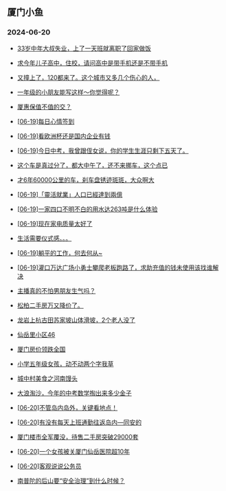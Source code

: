 ## 厦门小鱼 
### 2024-06-20

+ [33岁中年大叔失业，上了一天班就离职了回家做饭](http://bbs.xmfish.com/read-htm-tid-18206916.html)

+ [求今年儿子高中，住校，请问高中是带手机还是不带手机](http://bbs.xmfish.com/read-htm-tid-18207002.html)

+ [又撞上了，120都来了。这个城市又多几个伤心的人，](http://bbs.xmfish.com/read-htm-tid-18207043.html)

+ [一年级的小朋友能写这样～你觉得呢？](http://bbs.xmfish.com/read-htm-tid-18206851.html)

+ [厦惠保值不值的交？](http://bbs.xmfish.com/read-htm-tid-18206905.html)

+ [[06-19]每日心情签到](http://bbs.xmfish.com/read-htm-tid-18206832.html)

+ [[06-19]看欧洲杯还是国内企业有钱](http://bbs.xmfish.com/read-htm-tid-18206986.html)

+ [[06-19]今日中考，我曾跟侄女说，你的学生生涯只剩下五天了。](http://bbs.xmfish.com/read-htm-tid-18207061.html)

+ [这个车是真过分了，都大中午了，还不来挪车，这个点已](http://bbs.xmfish.com/read-htm-tid-18207046.html)

+ [才6年60000公里的车，刹车盘锈迹斑斑，大众啊大](http://bbs.xmfish.com/read-htm-tid-18207044.html)

+ [[06-19]「靈活就業」人口已經達到兩億](http://bbs.xmfish.com/read-htm-tid-18206867.html)

+ [[06-19]一家四口不明不白的用水达263吨是什么体验](http://bbs.xmfish.com/read-htm-tid-18207023.html)

+ [[06-19]现在家电质量太好了](http://bbs.xmfish.com/read-htm-tid-18207129.html)

+ [生活需要仪式感。。。](http://bbs.xmfish.com/read-htm-tid-18206970.html)

+ [[06-19]躺平的工作，何去何从~](http://bbs.xmfish.com/read-htm-tid-18207139.html)

+ [[06-19]灌口万达广场小勇士攀爬老板跑路了，求助充值的钱未使用该找谁解决](http://bbs.xmfish.com/read-htm-tid-18207149.html)

+ [主播真的不怕男朋友生气吗？](http://bbs.xmfish.com/read-htm-tid-18207032.html)

+ [松柏二手房万又降价了。](http://bbs.xmfish.com/read-htm-tid-18207234.html)

+ [龙岩上杭古田苏家坡山体滑坡，2个老人没了](http://bbs.xmfish.com/read-htm-tid-18207222.html)

+ [仙岳里小区46](http://bbs.xmfish.com/read-htm-tid-18207154.html)

+ [厦门房价领跌全国](http://bbs.xmfish.com/read-htm-tid-18207250.html)

+ [小学五年级女孩，动不动两个字我草](http://bbs.xmfish.com/read-htm-tid-18207265.html)

+ [城中村美食之河南馒头](http://bbs.xmfish.com/read-htm-tid-18207203.html)

+ [大浪淘沙，今年的中考数学掏出来多少金子](http://bbs.xmfish.com/read-htm-tid-18207331.html)

+ [[06-20]不管岛内岛外，关键看地点！](http://bbs.xmfish.com/read-htm-tid-18207427.html)

+ [[06-20]有没有每天上班通勤往返岛内—同安的](http://bbs.xmfish.com/read-htm-tid-18207281.html)

+ [厦门楼市全军覆没，待售二手房突破29000套](http://bbs.xmfish.com/read-htm-tid-18207461.html)

+ [[06-20]一个女孩被关厦门仙岳医院超10年](http://bbs.xmfish.com/read-htm-tid-18207458.html)

+ [[06-20]客观说说公务员](http://bbs.xmfish.com/read-htm-tid-18207489.html)

+ [南普陀的后山要“安全治理”到什么时候？](http://bbs.xmfish.com/read-htm-tid-18207254.html)

